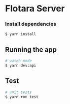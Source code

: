 # Flotara Server

### Install dependencies
```bash
$ yarn install
```

## Running the app

```bash
# watch mode
$ yarn dev:api
```

## Test

```bash
# unit tests
$ yarn run test
```
